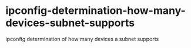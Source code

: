 # ipconfig-determination-how-many-devices-subnet-supports
ipconfig determination of how many devices a subnet supports

